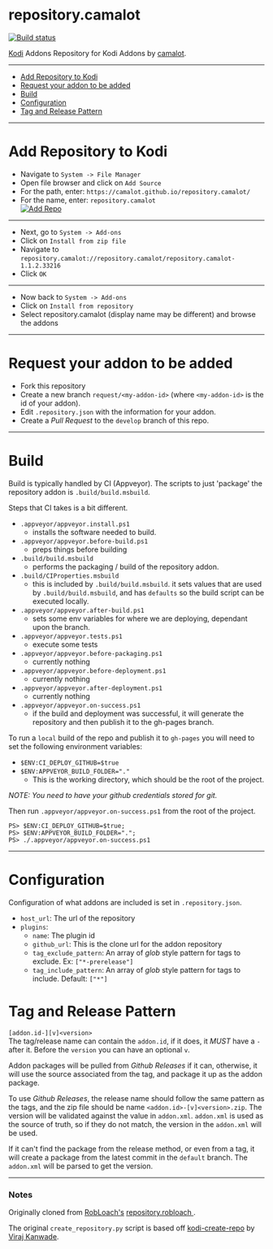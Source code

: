# repository.camalot

[![Build status](https://ci.appveyor.com/api/projects/status/t4kv4mox5koymqq2?svg=true)](https://ci.appveyor.com/project/camalot/repository-camalot)

[Kodi](http://kodi.tv) Addons Repository for Kodi Addons by [camalot](http://github.com/camalot).


----
- [Add Repository to Kodi](#add-repository-to-kodi)
- [Request your addon to be added](#request-your-addon-to-be-added)
- [Build](#build)
- [Configuration](#configuration)
- [Tag and Release Pattern](#tag-and-release-pattern)

----

# Add Repository to Kodi

- Navigate to `System -> File Manager`
- Open file browser and click on `Add Source`
- For the path, enter: `https://camalot.github.io/repository.camalot/`
- For the name, enter: `repository.camalot`  
  [![Add Repo](http://i.imgur.com/VlRyIVtl.png)](http://i.imgur.com/VlRyIVt.png)
  
--- 
  
- Next, go to `System -> Add-ons`
- Click on `Install from zip file`
- Navigate to `repository.camalot://repository.camalot/repository.camalot-1.1.2.33216`
- Click `OK`

---
- Now back to `System -> Add-ons`
- Click on `Install from repository`
- Select repository.camalot (display name may be different) and browse the addons
----

# Request your addon to be added

 - Fork this repository
 - Create a new branch `request/<my-addon-id>` (where `<my-addon-id>` is the id of your addon).
 - Edit `.repository.json` with the information for your addon.
 - Create a _Pull Request_ to the `develop` branch of this repo.

----

# Build

Build is typically handled by CI (Appveyor). The scripts to just 'package' the repository addon is 
`.build/build.msbuild`.

Steps that CI takes is a bit different.

- `.appveyor/appveyor.install.ps1`
  - installs the software needed to build. 
- `.appveyor/appveyor.before-build.ps1`
  - preps things before building
- `.build/build.msbuild`
  - performs the packaging / build of the repository addon.
- `.build/CIProperties.msbuild`
  - this is included by `.build/build.msbuild`. it sets values that are used by `.build/build.msbuild`,
  and has `defaults` so the build script can be executed locally.
- `.appveyor/appveyor.after-build.ps1`
  - sets some env variables for where we are deploying, dependant upon the branch.
- `.appveyor/appveyor.tests.ps1` 
  - execute some tests
- `.appveyor/appveyor.before-packaging.ps1`
  - currently nothing
- `.appveyor/appveyor.before-deployment.ps1`
  - currently nothing
- `.appveyor/appveyor.after-deployment.ps1`
  - currently nothing
- `.appveyor/appveyor.on-success.ps1`
  - if the build and deployment was successful, it will generate the repository and then
  publish it to the gh-pages branch.
  
To run a `local` build of the repo and publish it to `gh-pages` you will need to set the following environment 
variables:

- `$ENV:CI_DEPLOY_GITHUB=$true`  
- `$ENV:APPVEYOR_BUILD_FOLDER="."` 
  - This is the working directory, which should be the root of the project.
  
_NOTE: You need to have your github credentials stored for git._   
    
Then run `.appveyor/appveyor.on-success.ps1` from the root of the project.

```
PS> $ENV:CI_DEPLOY_GITHUB=$true;
PS> $ENV:APPVEYOR_BUILD_FOLDER=".";
PS> ./.appveyor/appveyor.on-success.ps1
```

----
# Configuration

Configuration of what addons are included is set in `.repository.json`.

- `host_url`: The url of the repository
- `plugins`: 
    - `name`: The plugin id
    - `github_url`: This is the clone url for the addon repository
    - `tag_exclude_pattern`: An array of _glob_ style pattern for tags to exclude. Ex: `["*-prerelease"]`
    - `tag_include_pattern`: An array of _glob_ style pattern for tags to include. Default: `["*"]`
    


# Tag and Release Pattern

`[addon.id-][v]<version>`  
The tag/release name can contain the `addon.id`, if it does, it *MUST* have a `-` after it.
Before the `version` you can have an optional `v`. 

Addon packages will be pulled from _Github Releases_ if it can, otherwise, it will use the source 
associated from the tag, and package it up as the addon package.
 
To use _Github Releases_, the release name should follow the same pattern as the tags, and the zip file should be
name `<addon.id>-[v]<version>.zip`. The version will be validated against the value in `addon.xml`. `addon.xml` is used
as the source of truth, so if they do not match, the version in the `addon.xml` will be used.

If it can't find the package from the release method, or even from a tag, it will create
a package from the latest commit in the `default` branch. The `addon.xml` will be parsed 
to get the version.

---- 

### Notes
 
Originally cloned from [RobLoach's](http://github.com/robloach) 
[repository.robloach ](https://github.com/RobLoach/repository.robloach). 

The original `create_repository.py` script is based off [kodi-create-repo](https://github.com/virajkanwade/kodi-create-repo)
by [Viraj Kanwade](https://github.com/virajkanwade).
